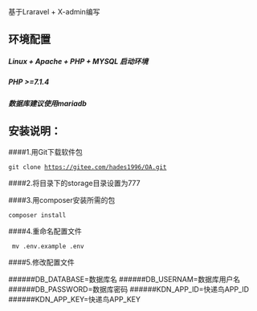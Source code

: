 基于Lraravel + X-admin编写

环境配置
-------
##### Linux + Apache + PHP + MYSQL 启动环境
##### PHP >=7.1.4
##### 数据库建议使用mariadb


安装说明：
--------
####1.用Git下载软件包

<code>git clone https://gitee.com/hades1996/OA.git </code>

####2.将目录下的storage目录设置为777

####3.用composer安装所需的包

<code>composer  install</code>

####4.重命名配置文件

<code> mv .env.example .env </code>

####5.修改配置文件

######DB_DATABASE=数据库名
######DB_USERNAM=数据库用户名
######DB_PASSWORD=数据库密码
######KDN_APP_ID=快递鸟APP_ID
######KDN_APP_KEY=快递鸟APP_KEY





